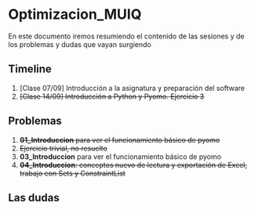 # Optimizacion_MUIQ
En este documento iremos resumiendo el contenido de las sesiones y de los problemas y dudas que vayan surgiendo

## Timeline
1. [Clase 07/09] Introducción a la asignatura y preparación del software
2. ~~[Clase 14/09] Introducción a Python y Pyomo. Ejercicio 3~~

## Problemas
1. ~~**01_Introduccion** para ver el funcionamiento básico de pyomo~~
2. ~~Ejercicio trivial, no resuelto~~
3. **03_Introduccion** para ver el funcionamiento básico de pyomo
4. ~~**04_Introduccion**: conceptos nuevo de lectura y exportación de Excel, trabajo con Sets y ConstraintList~~
## Las dudas
